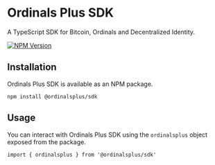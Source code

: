 # Ordinals Plus SDK

A TypeScript SDK for Bitcoin, Ordinals and Decentralized Identity.

[![NPM Version](https://img.shields.io/npm/v/@ordinalsplus/sdk?color=33cd56&logo=npm)](https://www.npmjs.com/package/@ordinalsplus/sdk)

## Installation

Ordinals Plus SDK is available as an NPM package.

```text
npm install @ordinalsplus/sdk
```

## Usage

You can interact with Ordinals Plus SDK using the `ordinalsplus` object exposed from the package.

```text
import { ordinalsplus } from '@ordinalsplus/sdk'
```

